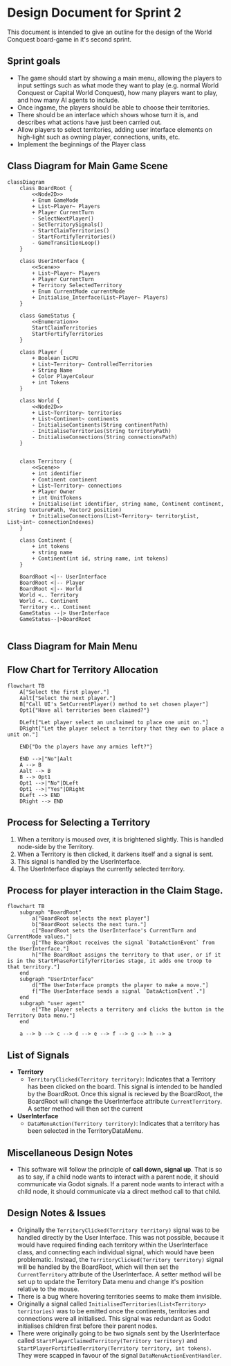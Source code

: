 # Design Document for Sprint 2

This document is intended to give an outline for the design of the World Conquest board-game in it's second sprint.

## Sprint goals
* The game should start by showing a main menu, allowing the players to input settings such as what mode they want to play (e.g. normal World Conquest or Capital World Conquest), how many players want to play, and how many AI agents to include.
* Once ingame, the players should be able to choose their territories.
* There should be an interface which shows whose turn it is, and describes what actions have just been carried out.
* Allow players to select territories, adding user interface elements on high-light such as owning player, connections, units, etc.
* Implement the beginnings of the Player class

## Class Diagram for Main Game Scene
```mermaid
classDiagram
    class BoardRoot {
        <<Node2D>>
        + Enum GameMode
        + List~Player~ Players
        + Player CurrentTurn
        - SelectNextPlayer()
        - SetTerritorySignals()
        - StartClaimTerritories()
        - StartFortifyTerritories()
        - GameTransitionLoop()
    }

    class UserInterface {
        <<Scene>>
        + List~Player~ Players
        + Player CurrentTurn
        + Territory SelectedTerritory
        + Enum CurrentMode currentMode
        + Initialise_Interface(List~Player~ Players)
    }

    class GameStatus {
        <<Enumeration>>
        StartClaimTerritories
        StartFortifyTerritories
    }

    class Player {
        + Boolean IsCPU
        + List~Territory~ ControlledTerritories
        + String Name
        + Color PlayerColour
        + int Tokens
    }

    class World {
        <<Node2D>>
        + List~Territory~ territories
        + List~Continent~ continents
        - InitialiseContinents(String continentPath)
        - InitialiseTerritories(String territoryPath)
        - InitialiseConnections(String connectionsPath)
    }


    class Territory {
        <<Scene>>
        + int identifier
        + Continent continent
        + List~Territory~ connections
        + Player Owner
        + int UnitTokens
        + Initialise(int identifier, string name, Continent continent, string texturePath, Vector2 position)
        + InitialiseConnections(List~Territory~ territoryList, List~int~ connectionIndexes)
    }

    class Continent {
        + int tokens
        + string name
        + Continent(int id, string name, int tokens)
    }

    BoardRoot <|-- UserInterface
    BoardRoot <|-- Player
    BoardRoot <|-- World
    World <.. Territory
    World <.. Continent
    Territory <.. Continent
    GameStatus --|> UserInterface
    GameStatus--|>BoardRoot
    
```

## Class Diagram for Main Menu

## Flow Chart for Territory Allocation
```mermaid
flowchart TB
    A["Select the first player."]
    Aalt["Select the next player."]
    B["Call UI's SetCurrentPlayer() method to set chosen player"]
    Opt1{"Have all territories been claimed?"}

    DLeft["Let player select an unclaimed to place one unit on."]
    DRight["Let the player select a territory that they own to place a unit on."]

    END{"Do the players have any armies left?"}

    END -->|"No"|Aalt
    A --> B
    Aalt --> B
    B --> Opt1
    Opt1 -->|"No"|DLeft
    Opt1 -->|"Yes"|DRight
    DLeft --> END
    DRight --> END
```

## Process for Selecting a Territory
1. When a territory is moused over, it is brightened slightly. This is handled node-side by the Territory.
2. When a Territory is then clicked, it darkens itself and a signal is sent.
3. This signal is handled by the UserInterface.
4. The UserInterface displays the currently selected territory.

## Process for player interaction in the Claim Stage.
```mermaid
flowchart TB
    subgraph "BoardRoot"
        a["BoardRoot selects the next player"]
        b["BoardRoot selects the next turn."]
        c["BoardRoot sets the UserInterface's CurrentTurn and CurrentMode values."]
        g["The BoardRoot receives the signal `DataActionEvent` from the UserInterface."]
        h["The BoardRoot assigns the territory to that user, or if it is in the StartPhaseFortifyTerritories stage, it adds one troop to that territory."]
    end
    subgraph "UserInterface"
        d["The UserInterface prompts the player to make a move."]
        f["The UserInterface sends a signal `DataActionEvent`."]
    end
    subgraph "user agent"
        e["The player selects a territory and clicks the button in the Territory Data menu."]
    end

    a --> b --> c --> d --> e --> f --> g --> h --> a
```

## List of Signals
* **Territory**
    * `TerritoryClicked(Territory territory)`: Indicates that a Territory has been clicked on the board. This signal is intended to be handled by the BoardRoot. Once this signal is recieved by the BoardRoot, the BoardRoot will change the UserInterface attribute `CurrentTerritory`. A setter method will then set the current 
* **UserInterface**
    * `DataMenuAction(Territory territory)`: Indicates that a territory has been selected in the TerritoryDataMenu.

## Miscellaneous Design Notes
* This software will follow the principle of __**call down, signal up**__. That is so as to say, if a child node wants to interact with a parent node, it should communicate via Godot signals. If a parent node wants to interact with a child node, it should communicate via a direct method call to that child.

## Design Notes & Issues
* Originally the `TerritoryClicked(Territory territory)` signal was to be handled directly by the User Interface. This was not possible, because it would have required finding each territory within the UserInterface class, and connecting each individual signal, which would have been problematic. Instead, the `TerritoryClicked(Territory territory)` signal will be handled by the BoardRoot, which will then set the `CurrentTerritory` attribute of the UserInterface. A setter method will be set up to update the Territory Data menu and change it's position relative to the mouse.
* There is a bug where hovering territories seems to make them invisible.
* Originally a signal called `InitialisedTerritories(List<Territory> territories)` was to be emitted once the continents, territories and connections were all initialised. This signal was redundant as Godot initialises children first before their parent nodes. 
* There were originally going to be two signals sent by the UserInterface called `StartPlayerClaimedTerritory(Territory territory)` and `StartPlayerFortifiedTerritory(Territory territory, int tokens)`. They were scapped in favour of the signal `DataMenuActionEventHandler`.
